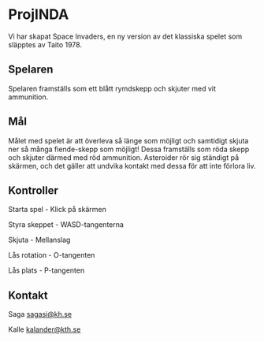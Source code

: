 # ProjINDA

Vi har skapat Space Invaders, en ny version av det klassiska spelet som släpptes av Taito 1978. 

## Spelaren

Spelaren framställs som ett blått rymdskepp och skjuter med vit ammunition. 

## Mål

Målet med spelet är att överleva så länge som möjligt och samtidigt skjuta ner så många fiende-skepp som möjligt! Dessa framställs som röda skepp och skjuter därmed med röd ammunition. Asteroider rör sig ständigt på skärmen, och det gäller att undvika kontakt med dessa för att inte förlora liv.

## Kontroller

Starta spel - Klick på skärmen

Styra skeppet - WASD-tangenterna

Skjuta - Mellanslag

Lås rotation - O-tangenten

Lås plats - P-tangenten

## Kontakt

Saga sagasi@kh.se

Kalle kalander@kth.se
